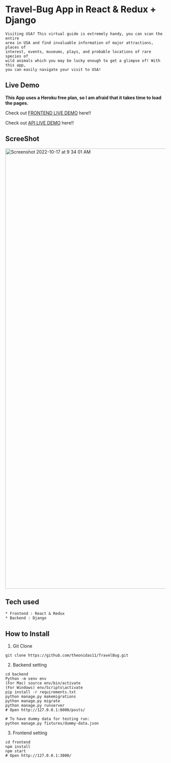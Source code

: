 # Travel-Bug App in React & Redux + Django

```
Visiting USA? This virtual guide is extremely handy, you can scan the entire
area in USA and find invaluable information of major attractions, places of 
interest, events, museums, plays, and probable locations of rare species of 
wild animals which you may be lucky enough to get a glimpse of! With this app,
you can easily navigate your visit to USA!

```

## Live Demo

**This App uses a Heroku free plan, so I am afraid that it takes time to load the pages.**

Check out [FRONTEND LIVE DEMO](https://travel-bug-frontend.theodarlington.repl.co/) here!!

Check out [API LIVE DEMO](https://travel-bug-backend.theodarlington.repl.co/) here!!

## ScreeShot

<img width="1379" alt="Screenshot 2022-10-17 at 9 34 01 AM" src="https://user-images.githubusercontent.com/107377018/196087146-418c3e41-23b3-4092-b6c2-c0e8b64bf7d8.png">


## Tech used

```
* Frontend : React & Redux
* Backend : Django
```

## How to Install

1. Git Clone

```
git clone https://github.com/theonidas11/TravelBug.git
```

2. Backend setting

```
cd backend
Python -m venv env
(For Mac) source env/bin/activate
(For Windows) env/Scripts\activate
pip install -r requirements.txt
python manage.py makemigrations
python manage.py migrate
python manage.py runserver
# Open http://127.0.0.1:8000/posts/

# To have dummy data for testing run:
python manage.py fixtures/dummy-data.json
```

3. Frontend setting

```
cd frontend
npm install
npm start
# Open http://127.0.0.1:3000/
```
